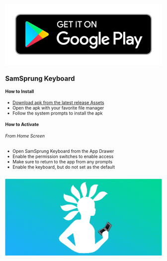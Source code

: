 <p align="center">
  <a href="https://play.google.com/store/apps/details?id=com.eightbit.samsprung.ime"><img src="https://github.com/SamSprung/SamSprung-Keyboard/blob/main/assets/google-play-badge.png" /></a>
</p>

## SamSprung Keyboard

#### How to Install

- [Download apk from the latest release Assets](https://github.com/SamSprung/SamSprung-Keyboard/releases)
- Open the apk with your favorite file manager
- Follow the system prompts to install the apk

#### How to Activate

###### From Home Screen
- Open SamSprung Keyboard from the App Drawer
- Enable the permission switches to enable access
- Make sure to return to the app from any prompts
- Enable the keyboard, but do not set as the default

##
![SamSprung Logo](assets/feature_graphic.png)
